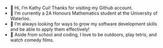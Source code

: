 - 👋 Hi, I’m Kathy Cui! Thanks for visiting my Github account.
- 🌱 I’m currently a 2A Honours Mathematics student at the University of Waterloo.
- 👀 I’m always looking for ways to grow my software development skills and be able to apply them effectively!
- 💞️ Aside from school and coding, I love to be outdoors, play tetris, and watch comedy films.

<!---
kathycui1/kathycui1 is a ✨ special ✨ repository because its `README.md` (this file) appears on your GitHub profile.
You can click the Preview link to take a look at your changes.
--->
